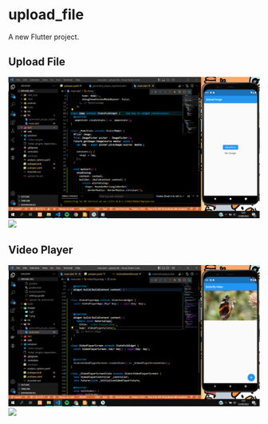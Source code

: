 # upload_file

A new Flutter project.

## Upload File
![Screnshoot upload_file](images/1.png)
<img src="images/1.gif" width="180"/>

## Video Player
![Screnshoot upload_file](images/2.png)
<img src="images/2.gif" width="180"/>